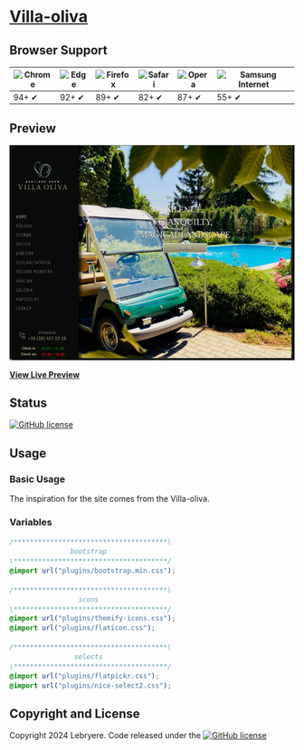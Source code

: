 # [Villa-oliva](https://lebryere.github.io/Villa-oliva/)

## Browser Support

![Chrome](https://raw.githubusercontent.com/alrra/browser-logos/master/src/chrome/chrome_48x48.png) | ![Edge](https://raw.githubusercontent.com/alrra/browser-logos/master/src/edge/edge_48x48.png) | ![Firefox](https://raw.githubusercontent.com/alrra/browser-logos/master/src/firefox/firefox_48x48.png) | ![Safari](https://raw.githubusercontent.com/alrra/browser-logos/master/src/safari/safari_48x48.png) | ![Opera](https://raw.githubusercontent.com/alrra/browser-logos/master/src/opera/opera_48x48.png) | ![Samsung Internet](https://raw.githubusercontent.com/alrra/browser-logos/master/src/samsung-internet/samsung-internet_48x48.png)
--- | --- | --- | --- | --- | --- |
94+ ✔ | 92+ ✔ | 89+ ✔ | 82+ ✔ | 87+ ✔ | 55+ ✔ |

## Preview

[![Resume Preview](preview.png)](https://lebryere.github.io/Villa-oliva/)

**[View Live Preview](https://lebryere.github.io/Villa-oliva/)**

## Status

[![GitHub license](https://img.shields.io/badge/licence-extended_CC_BY_NC-green%3F%26style%3Dplastic?style=plastic)](https://raw.githubusercontent.com/LeBryere/Villa-oliva/master/LICENCE)

## Usage

### Basic Usage


The inspiration for the site comes from the Villa-oliva.

### Variables
```css
/**************************************\
               bootstrap
\**************************************/
@import url("plugins/bootstrap.min.css");

/**************************************\
                 icons
\**************************************/
@import url("plugins/themify-icons.css");
@import url("plugins/flaticon.css");

/**************************************\
                selects
\**************************************/
@import url("plugins/flatpickr.css");
@import url("plugins/nice-select2.css");
```

## Copyright and License

Copyright 2024 Lebryere. Code released under the [![GitHub license](https://img.shields.io/badge/licence-extended_CC_BY_NC-green%3F%26style%3Dplastic?style=plastic)](https://raw.githubusercontent.com/LeBryere/Villa-oliva/master/LICENCE)

